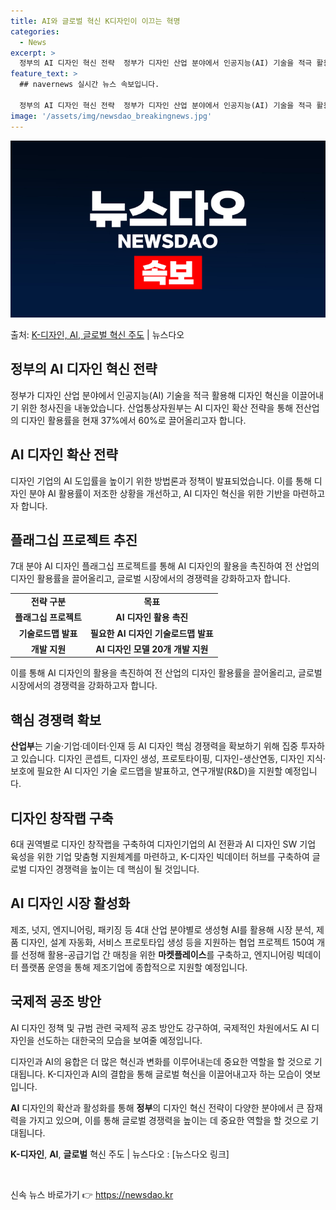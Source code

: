 ```yaml
---
title: AI와 글로벌 혁신 K디자인이 이끄는 혁명
categories:
  - News
excerpt: >
  정부의 AI 디자인 혁신 전략  정부가 디자인 산업 분야에서 인공지능(AI) 기술을 적극 활용해 디자인 혁신…
feature_text: >
  ## navernews 실시간 뉴스 속보입니다.

  정부의 AI 디자인 혁신 전략  정부가 디자인 산업 분야에서 인공지능(AI) 기술을 적극 활용해 디자인 혁신…
image: '/assets/img/newsdao_breakingnews.jpg'
---
```


![뉴스다오 속보](/assets/img/newsdao_breakingnews.jpg)

<p>출처: <a href="https://newsdao.kr/4694" rel="dofollow">K-디자인, AI, 글로벌 혁신 주도</a> | 뉴스다오</p>

<h2 data-ke-size="size26">정부의 AI 디자인 혁신 전략</h2>
<p data-ke-size="size16">정부가 디자인 산업 분야에서 인공지능(AI) 기술을 적극 활용해 디자인 혁신을 이끌어내기 위한 청사진을 내놓았습니다. 산업통상자원부는 AI 디자인 확산 전략을 통해 전산업의 디자인 활용률을 현재 37%에서 60%로 끌어올리고자 합니다.</p>

<h2 data-ke-size="size26">AI 디자인 확산 전략</h2>
<p data-ke-size="size16">디자인 기업의 AI 도입률을 높이기 위한 방법론과 정책이 발표되었습니다. 이를 통해 디자인 분야 AI 활용률이 저조한 상황을 개선하고, AI 디자인 혁신을 위한 기반을 마련하고자 합니다.</p>

<h2 data-ke-size="size26">플래그십 프로젝트 추진</h2>
<p data-ke-size="size16">7대 분야 AI 디자인 플래그십 프로젝트를 통해 AI 디자인의 활용을 촉진하여 전 산업의 디자인 활용률을 끌어올리고, 글로벌 시장에서의 경쟁력을 강화하고자 합니다. </p>

<table>
  <tr>
    <td style="text-align: center; height: 17px;"><b>전략 구분</b></td>
    <td style="text-align: center; height: 17px;"><b>목표</b></td>
  </tr>
  <tr>
    <td style="text-align: center; height: 17px;"><b>플래그십 프로젝트</b></td>
    <td style="text-align: center; height: 17px;"><b>AI 디자인 활용 촉진</b></td>
  </tr>
  <tr>
    <td style="text-align: center; height: 17px;"><b>기술로드맵 발표</b></td>
    <td style="text-align: center; height: 17px;"><b>필요한 AI 디자인 기술로드맵 발표</b></td>
  </tr>
  <tr>
    <td style="text-align: center; height: 17px;"><b>개발 지원</b></td>
    <td style="text-align: center; height: 17px;"><b>AI 디자인 모델 20개 개발 지원</b></td>
  </tr>
</table>

<p data-ke-size="size16">이를 통해 AI 디자인의 활용을 촉진하여 전 산업의 디자인 활용률을 끌어올리고, 글로벌 시장에서의 경쟁력을 강화하고자 합니다.</p>

<h2 data-ke-size="size26">핵심 경쟁력 확보</h2>
<p data-ke-size="size16"><b>산업부</b>는 기술·기업·데이터·인재 등 AI 디자인 핵심 경쟁력을 확보하기 위해 집중 투자하고 있습니다. 디자인 콘셉트, 디자인 생성, 프로토타이핑, 디자인-생산연동, 디자인 지식·보호에 필요한 AI 디자인 기술 로드맵을 발표하고, 연구개발(R&D)을 지원할 예정입니다.</p>

<h2 data-ke-size="size26">디자인 창작랩 구축</h2>
<p data-ke-size="size16">6대 권역별로 디자인 창작랩을 구축하여 디자인기업의 AI 전환과 AI 디자인 SW 기업 육성을 위한 기업 맞춤형 지원체계를 마련하고, K-디자인 빅데이터 허브를 구축하여 글로벌 디자인 경쟁력을 높이는 데 핵심이 될 것입니다.</p>

<h2 data-ke-size="size26">AI 디자인 시장 활성화</h2>
<p data-ke-size="size16">제조, 넛지, 엔지니어링, 패키징 등 4대 산업 분야별로 생성형 AI를 활용해 시장 분석, 제품 디자인, 설계 자동화, 서비스 프로토타입 생성 등을 지원하는 협업 프로젝트 150여 개를 선정해 활용-공급기업 간 매칭을 위한 <b>마켓플레이스</b>를 구축하고, 엔지니어링 빅데이터 플랫폼 운영을 통해 제조기업에 종합적으로 지원할 예정입니다.</p>

<h2 data-ke-size="size26">국제적 공조 방안</h2>
<p data-ke-size="size16">AI 디자인 정책 및 규범 관련 국제적 공조 방안도 강구하여, 국제적인 차원에서도 AI 디자인을 선도하는 대한국의 모습을 보여줄 예정입니다.</p>

<p data-ke-size="size16"></p>
<p data-ke-size="size16">디자인과 AI의 융합은 더 많은 혁신과 변화를 이루어내는데 중요한 역할을 할 것으로 기대됩니다. K-디자인과 AI의 결합을 통해 글로벌 혁신을 이끌어내고자 하는 모습이 엿보입니다.</p>
<p data-ke-size="size16"><b>AI</b> 디자인의 확산과 활성화를 통해 <b>정부</b>의 디자인 혁신 전략이 다양한 분야에서 큰 잠재력을 가지고 있으며, 이를 통해 글로벌 경쟁력을 높이는 데 중요한 역할을 할 것으로 기대됩니다.</p>
<p data-ke-size="size16"></p>
<p data-ke-size="size16"><b>K-디자인</b>, <b>AI</b>, <b>글로벌</b> 혁신 주도 | 뉴스다오 : [뉴스다오 링크]</p>
<p data-ke-size="size16">&nbsp;</p> 

신속 뉴스 바로가기 👉 <a href="https://newsdao.kr" rel="dofollow">https://newsdao.kr</a>



